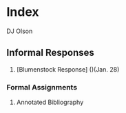 # Index

DJ Olson

## Informal Responses

1. [Blumenstock Response] ()(Jan. 28)

### Formal Assignments

1. Annotated Bibliography
